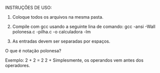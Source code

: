 INSTRUÇÕES DE USO:


1) Coloque todos os arquivos na mesma pasta.
2) Compile com gcc usando a seguinte lina de comando: gcc -ansi -Wall polonesa.c -pilha.c -o calculadora -lm

3) As entradas devem ser separadas por espaços.



O que é notação polonesa?

Exemplo: 2 + 2 = 2 2 + 
Simplesmente, os operandos vem antes dos operadores.
